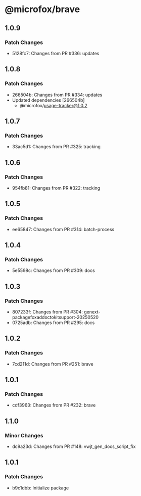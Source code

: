 # @microfox/brave

## 1.0.9

### Patch Changes

- 5128fc7: Changes from PR #336: updates

## 1.0.8

### Patch Changes

- 266504b: Changes from PR #334: updates
- Updated dependencies [266504b]
  - @microfox/usage-tracker@1.0.2

## 1.0.7

### Patch Changes

- 33ac5d1: Changes from PR #325: tracking

## 1.0.6

### Patch Changes

- 954fb81: Changes from PR #322: tracking

## 1.0.5

### Patch Changes

- ee65847: Changes from PR #314: batch-process

## 1.0.4

### Patch Changes

- 5e5598c: Changes from PR #309: docs

## 1.0.3

### Patch Changes

- 807233f: Changes from PR #304: genext-packagefoxaddoctokitsupport-20250520
- 0725adb: Changes from PR #295: docs

## 1.0.2

### Patch Changes

- 7cd211d: Changes from PR #251: brave

## 1.0.1

### Patch Changes

- cdf3963: Changes from PR #232: brave

## 1.1.0

### Minor Changes

- dc9a23d: Changes from PR #148: vwjt_gen_docs_script_fix

## 1.0.1

### Patch Changes

- b9c1dbb: Initialize package
